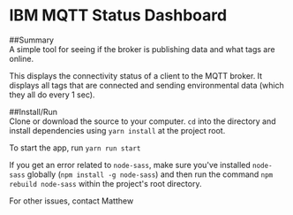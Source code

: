 # IBM MQTT Status Dashboard  

##Summary  
A simple tool for seeing if the broker is publishing data and what tags are online.

This displays the connectivity status of a client to the MQTT broker. It displays all tags that are connected and sending environmental data (which they all do every 1 sec). 

##Install/Run  
Clone or download the source to your computer. `cd` into the directory and install dependencies using `yarn install` at the project root.

To start the app, run `yarn run start`

If you get an error related to `node-sass`, make sure you've installed `node-sass` globally (`npm install -g node-sass`) and then run the command `npm rebuild node-sass` within the project's root directory.

For other issues, contact Matthew
